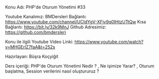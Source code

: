 Konu Adı: PHP'de Oturum Yönetimi #33

Youtube Kanalımız: BMDersleri
Bağlantı: https://www.youtube.com/channel/UCIdYgV-XFjv9q0IHtzUTtQw
Kısa Bağlantı: https://bit.ly/32k9MnJ
Github Adresimiz: https://github.com/bmdersleri

Konu ile ilgili Youtube Video Linki: https://www.youtube.com/watch?v=MHGErlZ7faA&t=252s

Hazırlayan: Büşra Koçyiğit

Ders içeriği:  PHP'de Oturum Yönetimi Nedir ? , Ne işimize Yarar? , Oturum başlatma, Session verilerini nasıl oluştururuz ?
